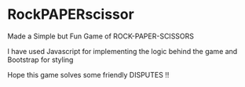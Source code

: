 # RockPAPERscissor

Made a Simple but Fun Game of ROCK-PAPER-SCISSORS

I have used Javascript for implementing the logic behind the game and Bootstrap for styling

Hope this game solves some  friendly DISPUTES !!
